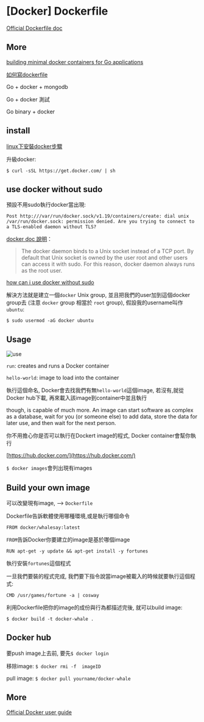# [Docker]  Dockerfile

[Official Dockerfile doc](https://docs.docker.com/reference/builder/)


## More

[building minimal docker containers for Go applications](https://blog.codeship.com/building-minimal-docker-containers-for-go-applications/)

[如何寫dockerfile](http://blog.tutum.co/2014/10/22/how-to-optimize-your-dockerfile/)

Go + docker + mongodb

Go + docker 測試

Go binary + docker


## install 

[linux下安裝docker步驟](http://docs.docker.com/linux/step_one/)

升級docker: 

```
$ curl -sSL https://get.docker.com/ | sh
```


## use docker without sudo

預設不用sudo執行docker當出現: 

```
Post http:///var/run/docker.sock/v1.19/containers/create: dial unix /var/run/docker.sock: permission denied. Are you trying to connect to a TLS-enabled daemon without TLS?
```

[docker doc 說明](https://docs.docker.com/installation/ubuntulinux/#giving-non-root-access)：

> The docker daemon binds to a Unix socket instead of a TCP port. By default that Unix socket is owned by the user root and other users can access it with sudo. For this reason, docker daemon always runs as the root user.

[how can i use docker without sudo](http://askubuntu.com/questions/477551/how-can-i-use-docker-without-sudo)

解決方法就是建立一個`docker` Unix group, 並且把我們的user加到這個docker group去 (注意 `docker` group 相當於 `root` group), 假設我的username叫作`ubuntu`: 

```
$ sudo usermod -aG docker ubuntu
```


## Usage 

![use](http://docs.docker.com/tutimg/container_explainer.png)

`run`: creates and runs a Docker container 

`hello-world`: image to load into the container

執行這個命名, Docker會去找我們有無`hello-world`這個image, 若沒有,就從Docker hub下載, 再來載入該image到container中並且執行

 though, is capable of much more. An image can start software as complex as a database, wait for you (or someone else) to add data, store the data for later use, and then wait for the next person.

你不用擔心你是否可以執行在Dockert image的程式, Docker container會幫你執行

[https://hub.docker.com/](https://hub.docker.com/)

`$ docker images`會列出現有images

## Build your own image

可以改變現有image, --> `Dockerfile`

Dockerfile告訴軟體使用哪種環境,或是執行哪個命令

```
FROM docker/whalesay:latest
```

`FROM`告訴Docker你要建立的image是基於哪個image

```
RUN apt-get -y update && apt-get install -y fortunes
```

執行安裝`fortunes`這個程式

一旦我們要裝的程式完成, 我們要下指令說當image被載入的時候就要執行這個程式: 

```
CMD /usr/games/fortune -a | cosway
```

利用Dockerfile把你的image的成份與行為都描述完後, 就可以build image: 

```
$ docker build -t docker-whale .
```

## Docker hub 

要push image上去前, 要先`$ docker login`


移除image: `$ docker rmi -f  imageID`

pull image: `$ docker pull yourname/docker-whale`


## More

[Official Docker user guide](http://docs.docker.com/userguide/)

